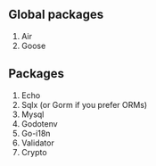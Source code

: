 ## Global packages

1. Air
2. Goose

## Packages

1. Echo
2. Sqlx (or Gorm if you prefer ORMs)
3. Mysql
4. Godotenv
5. Go-i18n
6. Validator
7. Crypto
